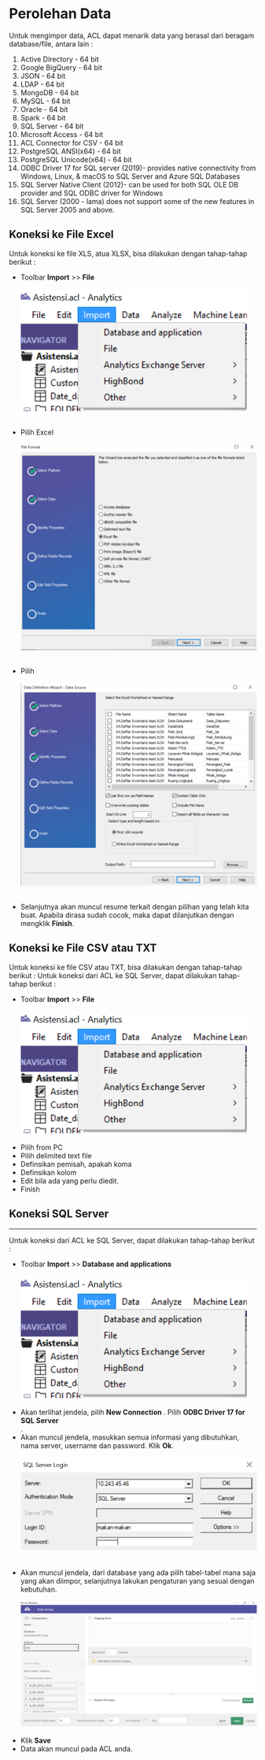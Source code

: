 # Perolehan Data

Untuk mengimpor data, ACL dapat menarik data yang berasal dari beragam database/file, antara lain :
1. Active Directory - 64 bit
2. Google BigQuery - 64 bit
3. JSON - 64 bit
4. LDAP - 64 bit
5. MongoDB - 64 bit
6. MySQL - 64 bit
7. Oracle - 64 bit
8. Spark - 64 bit
9. SQL Server - 64 bit
10. Microsoft Access - 64 bit
11. ACL Connector for CSV - 64 bit
12. PostgreSQL ANSI(x64) - 64 bit
13. PostgreSQL Unicode(x64) - 64 bit
14. ODBC Driver 17 for SQL server (2019)- provides native connectivity from Windows, Linux, & macOS to SQL Server and Azure SQL Databases
15. SQL Server Native Client (2012)- can be used for both SQL OLE DB provider and SQL ODBC driver for Windows
16. SQL Server (2000 - lama) does not support some of the new features in SQL Server 2005 and above. 

## Koneksi ke File Excel
Untuk koneksi ke file XLS, atua XLSX, bisa dilakukan dengan tahap-tahap berikut :
* Toolbar **Import** >> **File**<br><br>
  ![SQL1](https://github.com/ansyaku/tabk.acl/blob/main/img/SQL1.png)
  <br><br>
* Pilih Excel
  <br><br>
  ![Excel1](https://github.com/ansyaku/tabk.acl/blob/main/img/Excel1.png)
  <br><br>

* Pilih
  <br><br>
  ![Excel2](https://github.com/ansyaku/tabk.acl/blob/main/img/Excel2.png)
  <br><br>

* Selanjutnya akan muncul resume terkait dengan pilihan yang telah kita buat. Apabila dirasa sudah cocok, maka dapat dilanjutkan dengan mengklik **Finish**.
## Koneksi ke File CSV atau TXT
Untuk koneksi ke file CSV atau TXT, bisa dilakukan dengan tahap-tahap berikut :
Untuk koneksi dari ACL ke SQL Server, dapat dilakukan tahap-tahap berikut :
* Toolbar **Import** >> **File**<br><br>
  ![SQL1](https://github.com/ansyaku/tabk.acl/blob/main/img/SQL1.png)
  <br><br>
* Pilih from PC
* Pilih delimited text file
* Definsikan pemisah, apakah koma
* Definsikan kolom
* Edit bila ada yang perlu diedit.
* Finish

## Koneksi SQL Server
***

Untuk koneksi dari ACL ke SQL Server, dapat dilakukan tahap-tahap berikut :
* Toolbar **Import** >> **Database and applications**<br><br>
  ![SQL1](https://github.com/ansyaku/tabk.acl/blob/main/img/SQL1.png)
  <br><br>
* Akan terlihat jendela, pilih **New Connection** . Pilih **ODBC Driver 17 for SQL Server**<br>.
* Akan muncul jendela, masukkan semua informasi yang dibutuhkan, nama server, username dan password. Klik **Ok**.
  <br><br>
  ![SQL1](https://github.com/ansyaku/tabk.acl/blob/main/img/SQL2.png)  
  <br><br>
* Akan muncul jendela, dari database yang ada pilih tabel-tabel mana saja yang akan diimpor, selanjutnya lakukan pengaturan yang sesuai dengan kebutuhan.
  <br><br>
  ![SQL1](https://github.com/ansyaku/tabk.acl/blob/main/img/SQL3.png)
  <br><br>
* Klik **Save**
* Data akan muncul pada ACL anda.
